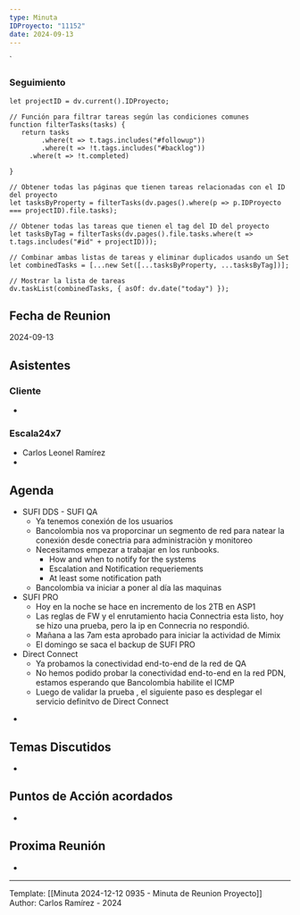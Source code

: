 ```yaml
---
type: Minuta
IDProyecto: "11152"
date: 2024-09-13
---
```

`

### Seguimiento

```dataviewjs
let projectID = dv.current().IDProyecto;

// Función para filtrar tareas según las condiciones comunes
function filterTasks(tasks) {
   return tasks
        .where(t => t.tags.includes("#followup"))
        .where(t => !t.tags.includes("#backlog"))
     .where(t => !t.completed)
        
}

// Obtener todas las páginas que tienen tareas relacionadas con el ID del proyecto
let tasksByProperty = filterTasks(dv.pages().where(p => p.IDProyecto === projectID).file.tasks);

// Obtener todas las tareas que tienen el tag del ID del proyecto
let tasksByTag = filterTasks(dv.pages().file.tasks.where(t => t.tags.includes("#id" + projectID)));

// Combinar ambas listas de tareas y eliminar duplicados usando un Set
let combinedTasks = [...new Set([...tasksByProperty, ...tasksByTag])];

// Mostrar la lista de tareas
dv.taskList(combinedTasks, { asOf: dv.date("today") });
 ```
## Fecha de Reunion
2024-09-13

## Asistentes

### Cliente
* 
### Escala24x7
- Carlos Leonel Ramírez
-  

## Agenda
* SUFI DDS - SUFI QA
	* Ya tenemos conexión de los usuarios
	* Bancolombia nos va proporcinar un segmento de red para natear la conexión desde conectria para administraciòn y monitoreo
	* Necesitamos empezar a trabajar en los runbooks.
		* How and when to notify for the systems
		* Escalation and Notification requeriements
		* At least some notification path
	* Bancolombia va iniciar a poner al día las maquinas
* SUFI PRO
	* Hoy en la noche se hace en incremento de los 2TB en ASP1
	* Las reglas de FW y el enrutamiento hacia Connectria esta listo, hoy se hizo una prueba, pero la ip en Connecria no respondió.
	* Mañana a las 7am esta aprobado para iniciar la actividad de Mimix
	* El domingo se saca el backup de SUFI PRO
* Direct Connect
	* Ya probamos la conectividad end-to-end de la red de QA
	* No hemos podido probar la conectividad end-to-end en la red PDN, estamos esperando que Bancolombia habilite el ICMP
	* Luego de validar la prueba , el siguiente paso es desplegar el servicio definitvo de Direct Connect
- 
## Temas Discutidos
*  

## Puntos de Acción acordados
- 

## Proxima Reunión
*   

---
Template: [[Minuta 2024-12-12 0935 - Minuta de Reunion Proyecto]]
Author: Carlos Ramírez - 2024
